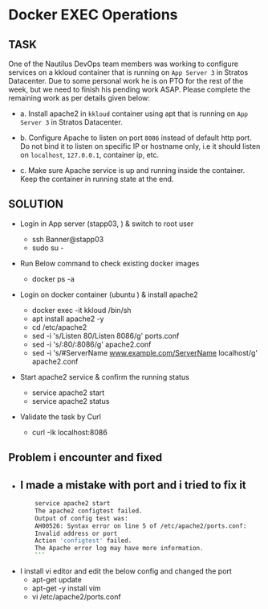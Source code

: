 # Docker EXEC Operations

## TASK

One of the Nautilus DevOps team members was working to configure services on a kkloud container that is running on `App Server 3` in Stratos Datacenter. Due to some personal work he is on PTO for the rest of the week, but we need to finish his pending work ASAP. Please complete the remaining work as per details given below:


- a. Install apache2 in `kkloud` container using apt that is running on `App Server 3` in Stratos Datacenter.

- b. Configure Apache to listen on port `8086` instead of default http port. Do not bind it to listen on specific IP or hostname only, i.e it should listen on `localhost`, `127.0.0.1`, container ip, etc.

- c. Make sure Apache service is up and running inside the container. Keep the container in running state at the end.

## SOLUTION

* Login in  App server  (stapp03, ) & switch to root  user 
    -  ssh Banner@stapp03
    -  sudo su -

* Run Below command to check existing docker images 
    - docker ps -a

* Login on docker container (ubuntu ) & install apache2
    - docker exec -it kkloud /bin/sh
    - apt install apache2 -y
    - cd /etc/apache2
    - sed -i 's/Listen 80/Listen 8086/g' ports.conf
    - sed -i 's/:80/:8086/g' apache2.conf
    - sed -i 's/#ServerName www.example.com/ServerName localhost/g' apache2.conf

* Start apache2 service & confirm the running status
    - service apache2 start
    - service apache2 status

* Validate the task by Curl
    - curl -Ik localhost:8086

## Problem i encounter and fixed

* I made a mistake with port and i tried to fix it 
    - 
    ```bash
        service apache2 start
        The apache2 configtest failed.
        Output of config test was:
        AH00526: Syntax error on line 5 of /etc/apache2/ports.conf:
        Invalid address or port
        Action 'configtest' failed.
        The Apache error log may have more information.
        ```

* I install vi editor and edit the below config and changed the port 
    - apt-get update
    - apt-get -y install vim
    - vi /etc/apache2/ports.conf  

